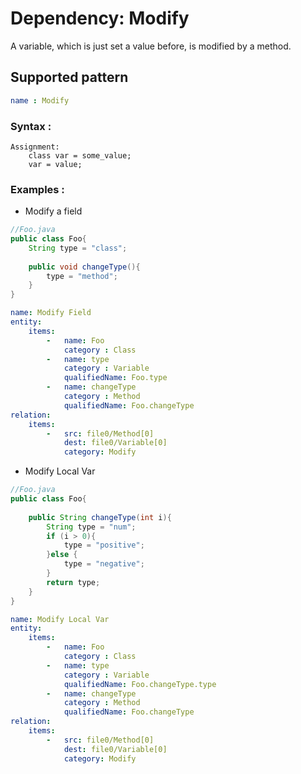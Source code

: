 # Dependency: Modify
A variable, which is just set a value before, is modified by a method.
## Supported pattern
```yaml
name : Modify
```
### Syntax : 
```text
Assignment:
    class var = some_value;
    var = value;
```
### Examples : 
- Modify a field
```java
//Foo.java
public class Foo{
    String type = "class";
    
    public void changeType(){
        type = "method";
    }
}
```
```yaml
name: Modify Field
entity:
    items:
        -   name: Foo
            category : Class
        -   name: type
            category : Variable
            qualifiedName: Foo.type
        -   name: changeType
            category : Method
            qualifiedName: Foo.changeType
relation:
    items:
        -   src: file0/Method[0]
            dest: file0/Variable[0]
            category: Modify
```
- Modify Local Var
```java
//Foo.java
public class Foo{
    
    public String changeType(int i){
        String type = "num";
        if (i > 0){
            type = "positive";
        }else {
            type = "negative";
        }
        return type;
    }
}
```
```yaml
name: Modify Local Var
entity:
    items:
        -   name: Foo
            category : Class
        -   name: type
            category : Variable
            qualifiedName: Foo.changeType.type
        -   name: changeType
            category : Method
            qualifiedName: Foo.changeType
relation:
    items:
        -   src: file0/Method[0]
            dest: file0/Variable[0]
            category: Modify
```